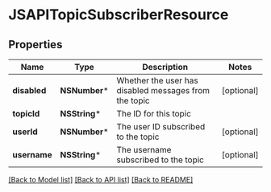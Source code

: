 # JSAPITopicSubscriberResource

## Properties
Name | Type | Description | Notes
------------ | ------------- | ------------- | -------------
**disabled** | **NSNumber*** | Whether the user has disabled messages from the topic | [optional] 
**topicId** | **NSString*** | The ID for this topic | 
**userId** | **NSNumber*** | The user ID subscribed to the topic | [optional] 
**username** | **NSString*** | The username subscribed to the topic | [optional] 

[[Back to Model list]](../README.md#documentation-for-models) [[Back to API list]](../README.md#documentation-for-api-endpoints) [[Back to README]](../README.md)


